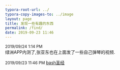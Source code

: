 ```yaml
---
typora-root-url: ../
typora-copy-images-to: ../image
layout: page 
title: 发现一些有趣的东西
permalink: /find/
date: 2019-09-23 11:46
---
```


<font size="2">2019/09/24 1:14 PM</font>	
绿洲APP内测了,张亚东也在上面发了一些自己弹琴的视频.

<font size="2">2019/09/23 11:46 PM </font>
[bash圣经](https://github.com/dylanaraps/pure-bash-bible/blob/master/README.md) [](https://github.com/dylanaraps/pure-bash-bible/blob/master/README.md)



